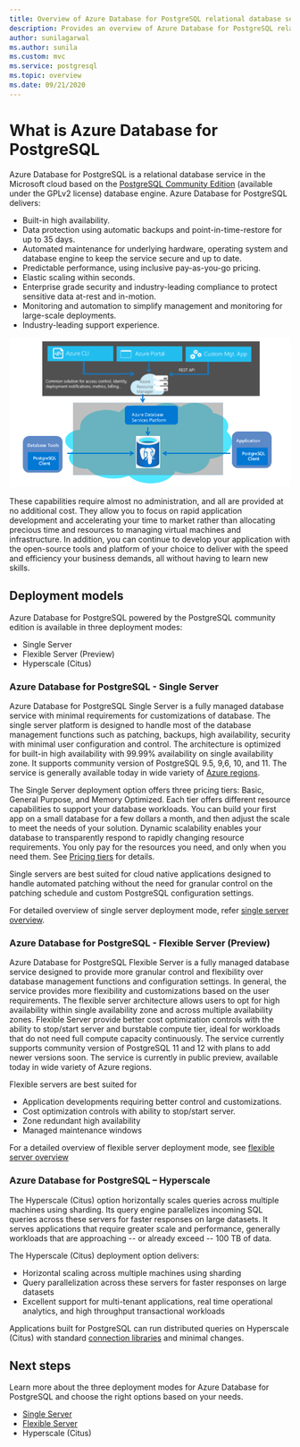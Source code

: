 ```yaml
---
title: Overview of Azure Database for PostgreSQL relational database service
description: Provides an overview of Azure Database for PostgreSQL relational database service.
author: sunilagarwal
ms.author: sunila
ms.custom: mvc
ms.service: postgresql
ms.topic: overview
ms.date: 09/21/2020
---
```


# What is Azure Database for PostgreSQL

Azure Database for PostgreSQL is a relational database service in the Microsoft cloud based on the [PostgreSQL Community Edition](https://www.postgresql.org/) (available under the GPLv2 license) database engine. Azure Database for PostgreSQL delivers:

- Built-in high availability.
- Data protection using automatic backups and point-in-time-restore for up to 35 days.
- Automated maintenance for underlying hardware, operating system and database engine to keep the service secure and up to date.
- Predictable performance, using inclusive pay-as-you-go pricing.
- Elastic scaling within seconds.
- Enterprise grade security and industry-leading compliance to protect sensitive data at-rest and in-motion.
- Monitoring and automation to simplify management and monitoring for large-scale deployments.
- Industry-leading support experience.

 ![Azure Database for PostgreSQL](./media/overview/overview-what-is-azure-pg.png)

These capabilities require almost no administration, and all are provided at no additional cost. They allow you to focus on rapid application development and accelerating your time to market rather than allocating precious time and resources to managing virtual machines and infrastructure. In addition, you can continue to develop your application with the open-source tools and platform of your choice to deliver with the speed and efficiency your business demands, all without having to learn new skills.

## Deployment models

Azure Database for PostgreSQL powered by the PostgreSQL community edition is available in three deployment modes:

- Single Server
- Flexible Server (Preview)
- Hyperscale (Citus)

### Azure Database for PostgreSQL - Single Server

Azure Database for PostgreSQL Single Server is a fully managed database service with minimal requirements for customizations of database. The single server platform is designed to handle most of the database management functions such as patching, backups, high availability, security with minimal user configuration and control. The architecture is optimized for built-in high availability with 99.99% availability on single availability zone. It supports community version of PostgreSQL 9.5, 9,6, 10, and 11. The service is generally available today in wide variety of [Azure regions](https://azure.microsoft.com/global-infrastructure/services/).

The Single Server deployment option offers three pricing tiers: Basic, General Purpose, and Memory Optimized. Each tier offers different resource capabilities to support your database workloads. You can build your first app on a small database for a few dollars a month, and then adjust the scale to meet the needs of your solution. Dynamic scalability enables your database to transparently respond to rapidly changing resource requirements. You only pay for the resources you need, and only when you need them. See [Pricing tiers](https://docs.microsoft.com/azure/postgresql/concepts-pricing-tiers) for details.

Single servers are best suited for cloud native applications designed to handle automated patching without the need for granular control on the patching schedule and custom PostgreSQL configuration settings.

For detailed overview of single server deployment mode, refer [single server overview](./overview-azure-pg-single-server.md).

### Azure Database for PostgreSQL - Flexible Server (Preview)

Azure Database for PostgreSQL Flexible Server is a fully managed database service designed to provide more granular control and flexibility over database management functions and configuration settings. In general, the service provides more flexibility and customizations based on the user requirements. The flexible server architecture allows users to opt for high availability within single availability zone and across multiple availability zones. Flexible Server provide better cost optimization controls with the ability to stop/start server and burstable compute tier, ideal for workloads that do not need full compute capacity continuously. The service currently supports community version of PostgreSQL 11 and 12 with plans to add newer versions soon. The service is currently in public preview, available today in wide variety of Azure regions.

Flexible servers are best suited for

- Application developments requiring better control and customizations.
- Cost optimization controls with ability to stop/start server.
- Zone redundant high availability
- Managed maintenance windows
  
For a detailed overview of flexible server deployment mode, see [flexible server overview](./overview-azure-pg-flexible-server.md)

### Azure Database for PostgreSQL – Hyperscale

The Hyperscale (Citus) option horizontally scales queries across multiple machines using sharding. Its query engine parallelizes incoming SQL queries across these servers for faster responses on large datasets. It serves applications that require greater scale and performance, generally workloads that are approaching -- or already exceed -- 100 TB of data.

The Hyperscale (Citus) deployment option delivers:

- Horizontal scaling across multiple machines using sharding
- Query parallelization across these servers for faster responses on large datasets
- Excellent support for multi-tenant applications, real time operational analytics, and high throughput transactional workloads
  
Applications built for PostgreSQL can run distributed queries on Hyperscale (Citus) with standard [connection libraries](https://docs.microsoft.com/azure/postgresql/concepts-connection-libraries) and minimal changes.

## Next steps

Learn more about the three deployment modes for Azure Database for PostgreSQL and choose the right options based on your needs.

- [Single Server](./overview-azure-pg-single-server.md)
- [Flexible Server](./overview-azure-pg-flexible-server.md)
- Hyperscale (Citus)
